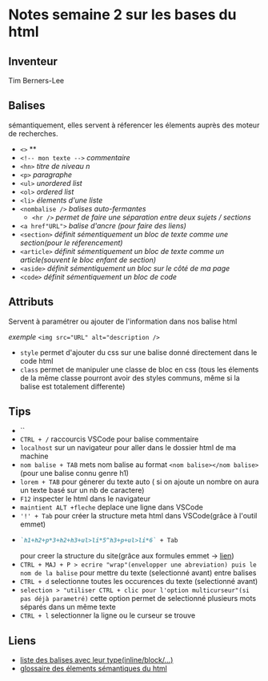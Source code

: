 # Notes semaine 2 sur les bases du html

## Inventeur

Tim Berners-Lee

## Balises

sémantiquement, elles servent à réferencer les élements auprès des moteur de recherches.

- `<>` **
- `<!-- mon texte -->` *commentaire*
- `<hn>` *titre de niveau n*
- `<p>` *paragraphe*
- `<ul>` *unordered list*
- `<ol>` *ordered list*
- `<li>` *élements d'une liste*
- `<nombalise />` *balises auto-fermantes*
  - `<hr />` *permet de faire une séparation entre deux sujets / sections*
- `<a href"URL">` *balise d'ancre (pour faire des liens)*
- `<section>` *définit sémentiquement un bloc de texte comme une section(pour le réferencement)*
- `<article>` *définit sémentiquement un bloc de texte comme un article(souvent le bloc enfant de section)*
- `<aside>` *définit sémentiquement un bloc sur le côté de ma page*
- `<code>` *définit sémentiquement un bloc de code*

## Attributs

Servent à paramétrer ou ajouter de l'information dans nos balise html

*exemple* `<img src="URL" alt="description />`

- `style` permet d'ajouter du css sur une balise donné directement dans le code html
- `class` permet de manipuler une classe de bloc en css (tous les élements de la même classe pourront avoir des styles communs, même si la balise est totalement differente) 

## Tips

- ``
- `CTRL + /` raccourcis VSCode pour balise commentaire
- `localhost` sur un navigateur pour aller dans le dossier html de ma machine
- `nom balise + TAB` mets nom balise au format `<nom balise></nom balise>` (pour une balise connu genre h1)
- `lorem + TAB` pour génerer du texte auto ( si on ajoute un nombre on aura un texte basé sur un nb de caractere)
- `F12` inspecter le html dans le navigateur
- `maintient ALT +fleche` deplace une ligne dans VSCode
- `'!' + Tab`  pour créer la structure meta html dans VSCode(grâce à l'outil emmet)
- ```md
  `h1+h2+p*3+h2+h3+ul>li*5^h3+p+ul>li*6` + Tab
  ```
  pour creer la structure du site(grâce aux formules emmet -> [lien](https://laconsole.dev/blog/raccourcis-emmet-indispensables))
- `CTRL + MAJ + P > ecrire "wrap"(envelopper une abreviation) puis le nom de la balise`  pour mettre du texte (selectionné avant) entre balises
- `CTRL + d` selectionne toutes les occurences du texte (selectionné avant)
- `selection > "utiliser CTRL + clic pour l'option multicurseur"(si pas déjà parametré)` cette option permet de selectionné plusieurs mots séparés dans un même texte
- `CTRL + l` selectionner la ligne ou le curseur se trouve

## Liens

- [liste des balises avec leur type(inline/block/...)](https://htmlreference.io/)
- [glossaire des élements sémantiques du html](https://developer.mozilla.org/fr/docs/Glossary/Semantics)
